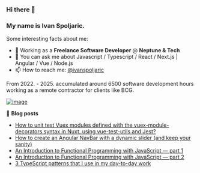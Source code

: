 ### Hi there 👋 

### My name is Ivan Spoljaric.

Some interesting facts about me:

- 🔭 Working as a **Freelance Software Developer** @ **Neptune & Tech** 
- 💬 You can ask me about Javascript / Typescript / React / Next.js | Angular / Vue / Node.js
- 📫 How to reach me: [@ivanspoljaric](https://www.linkedin.com/in/ivan-spoljaric-2206a184)

From 2022. - 2025. accumulated around 6500 software development hours working as a remote contractor for clients like BCG. 

[![image](https://github.com/user-attachments/assets/795cfe82-0f7a-443a-a310-c6d90ef68d01)](https://www.toptal.com/resume/ivan-spoljaric)

📕 **Blog posts**
- [How to unit test Vuex modules defined with the vuex-module-decorators syntax in Nuxt,  using vue-test-utils and Jest?](https://dev.to/ispoljari/how-to-unit-test-vuex-modules-defined-with-the-vuex-module-decorators-syntax-in-nuxt-using-vue-test-utils-and-jest-3n7p)
- [How to create an Angular NavBar with a dynamic slider (and keep your sanity)](https://dev.to/ispoljari/one-must-imagine-people-who-work-with-angular-happy-or-how-to-create-a-navbar-with-a-dynamic-slider-and-keep-your-sanity-3la)
- [An Introduction to Functional Programming with JavaScript — part 1](https://blog.devgenius.io/introduction-to-functional-programming-in-javascript-e33fe8e94ed6)
- [An Introduction to Functional Programming with JavaScript — part 2](https://blog.devgenius.io/functional-programming-with-javascript-part-2-7b8fbd920d6a)
- [3 TypeScript patterns that I use in my day-to-day work](https://blog.devgenius.io/3-typescript-patterns-that-i-use-in-my-day-to-day-work-97f10497cbaf)
